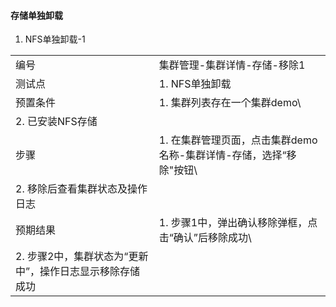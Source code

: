 #### 存储单独卸载

1. NFS单独卸载-1

|||
| ---- | ---- |
| 编号 | 集群管理-集群详情-存储-移除1 |
| 测试点 | 1. NFS单独卸载 |
| 预置条件 | 1. 集群列表存在一个集群demo\
2. 已安装NFS存储 |
| 步骤 | 1. 在集群管理页面，点击集群demo名称-集群详情-存储，选择“移除"按钮\
2. 移除后查看集群状态及操作日志 |
| 预期结果 | 1. 步骤1中，弹出确认移除弹框，点击“确认”后移除成功\
2. 步骤2中，集群状态为“更新中”，操作日志显示移除存储成功 |
